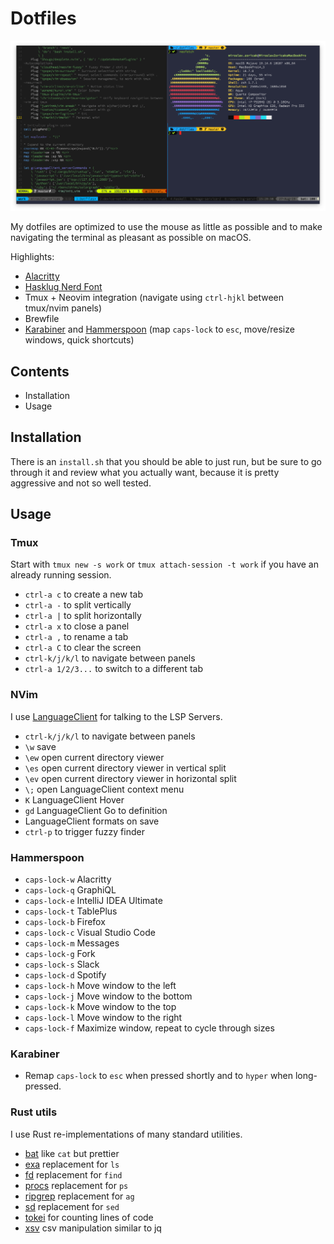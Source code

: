 # Dotfiles

![A screenshort of the setup](screenshot.png)

My dotfiles are optimized to use the mouse as little as possible and to make navigating the terminal as pleasant as possible on macOS.

Highlights:

* [Alacritty](https://github.com/jwilm/alacritty)
* [Hasklug Nerd Font](https://github.com/ryanoasis/nerd-fonts/tree/master/patched-fonts/Hasklig)
* Tmux + Neovim integration (navigate using `ctrl-hjkl` between tmux/nvim panels)
* Brewfile
* [Karabiner](https://pqrs.org/osx/karabiner/) and [Hammerspoon](https://www.hammerspoon.org/) (map `caps-lock` to `esc`, move/resize windows, quick shortcuts)

## Contents

* Installation
* Usage

## Installation

There is an `install.sh` that you should be able to just run, but be sure to go through it and review what you actually want, because it is pretty aggressive and not so well tested.

## Usage

### Tmux

Start with `tmux new -s work` or `tmux attach-session -t work` if you have an already running session.

- `ctrl-a c` to create a new tab
- `ctrl-a -` to split vertically
- `ctrl-a |` to split horizontally
- `ctrl-a x` to close a panel
- `ctrl-a ,` to rename a tab
- `ctrl-a C` to clear the screen
- `ctrl-k/j/k/l` to navigate between panels
- `ctrl-a 1/2/3...` to switch to a different tab

### NVim

I use [LanguageClient](https://github.com/autozimu/LanguageClient-neovim) for talking to the LSP Servers.

- `ctrl-k/j/k/l` to navigate between panels
- `\w` save
- `\ew` open current directory viewer
- `\es` open current directory viewer in vertical split
- `\ev` open current directory viewer in horizontal split
- `\;` open LanguageClient context menu
- `K` LanguageClient Hover
- `gd` LanguageClient Go to definition
- LanguageClient formats on save
- `ctrl-p` to trigger fuzzy finder

### Hammerspoon

- `caps-lock-w` Alacritty
- `caps-lock-q` GraphiQL
- `caps-lock-e` IntelliJ IDEA Ultimate
- `caps-lock-t` TablePlus
- `caps-lock-b` Firefox
- `caps-lock-c` Visual Studio Code
- `caps-lock-m` Messages
- `caps-lock-g` Fork
- `caps-lock-s` Slack
- `caps-lock-d` Spotify
- `caps-lock-h` Move window to the left
- `caps-lock-j` Move window to the bottom
- `caps-lock-k` Move window to the top
- `caps-lock-l` Move window to the right
- `caps-lock-f` Maximize window, repeat to cycle through sizes

### Karabiner

- Remap `caps-lock` to `esc` when pressed shortly and to `hyper` when long-pressed.

### Rust utils

I use Rust re-implementations of many standard utilities.

- [bat](https://github.com/sharkdp/bat) like `cat` but prettier
- [exa](https://github.com/ogham/exa) replacement for `ls`
- [fd](https://github.com/sharkdp/fd) replacement for `find`
- [procs](https://github.com/dalance/procs) replacement for `ps`
- [ripgrep](https://github.com/BurntSushi/ripgrep) replacement for `ag`
- [sd](https://github.com/chmln/sd) replacement for `sed`
- [tokei](https://github.com/XAMPPRocky/tokei) for counting lines of code
- [xsv](https://github.com/BurntSushi/xsv) csv manipulation similar to jq
